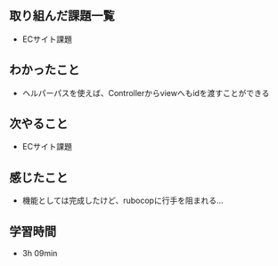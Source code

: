 ## 取り組んだ課題一覧
- ECサイト課題
## わかったこと
- ヘルパーパスを使えば、Controllerからviewへもidを渡すことができる
## 次やること
- ECサイト課題
## 感じたこと
- 機能としては完成したけど、rubocopに行手を阻まれる...
## 学習時間
- 3h 09min